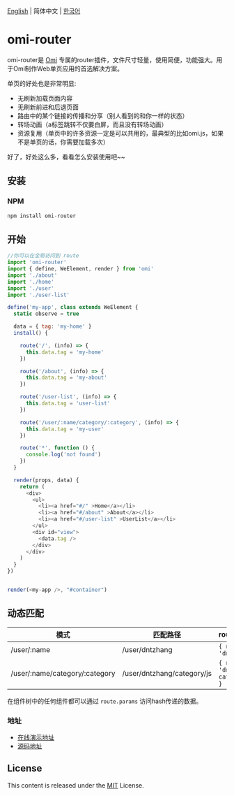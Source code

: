 ﻿[English](./README.md) | 简体中文 | [한국어](./README.KR.md)

# omi-router

omi-router是 [Omi](http://omijs.org) 专属的router插件，文件尺寸轻量，使用简便，功能强大。用于Omi制作Web单页应用的首选解决方案。

单页的好处也是非常明显:

* 无刷新加载页面内容
* 无刷新前进和后退页面
* 路由中的某个链接的传播和分享（别人看到的和你一样的状态）
* 转场动画（a标签跳转不仅要白屏，而且没有转场动画）
* 资源复用（单页中的许多资源一定是可以共用的，最典型的比如omi.js，如果不是单页的话，你需要加载多次）

好了，好处这么多，看看怎么安装使用吧~~

## 安装


### NPM

```js
npm install omi-router
```



## 开始


```js
//你可以在全局访问到 route
import 'omi-router'
import { define, WeElement, render } from 'omi'
import './about'
import './home'
import './user'
import './user-list'

define('my-app', class extends WeElement {
  static observe = true

  data = { tag: 'my-home' }
  install() {

    route('/', (info) => {
      this.data.tag = 'my-home'
    })

    route('/about', (info) => {
      this.data.tag = 'my-about'
    })

    route('/user-list', (info) => {
      this.data.tag = 'user-list'
    })

    route('/user/:name/category/:category', (info) => {
      this.data.tag = 'my-user'
    })

    route('*', function () {
      console.log('not found')
    })
  }

  render(props, data) {
    return (
      <div>
        <ul>
          <li><a href="#/" >Home</a></li>
          <li><a href="#/about" >About</a></li>
          <li><a href="#/user-list" >UserList</a></li>
        </ul>
        <div id="view">
          <data.tag />
        </div>
      </div>
    )
  }
})


render(<my-app />, "#container")
```

## 动态匹配

| 模式 | 匹配路径 | route.params |
|---------|------|--------|
| /user/:name | /user/dntzhang | `{ name: 'dntzhang' }` |
| /user/:name/category/:category | /user/dntzhang/category/js | `{ name: 'dntzhang', category: js }` |

在组件树中的任何组件都可以通过 `route.params` 访问hash传递的数据。 


### 地址

* [在线演示地址](https://tencent.github.io/omi/packages/omi-router/examples/simple/)
* [源码地址](https://github.com/Tencent/omi/tree/master/packages/omi-router/examples/simple)

## License
This content is released under the [MIT](http://opensource.org/licenses/MIT) License.
